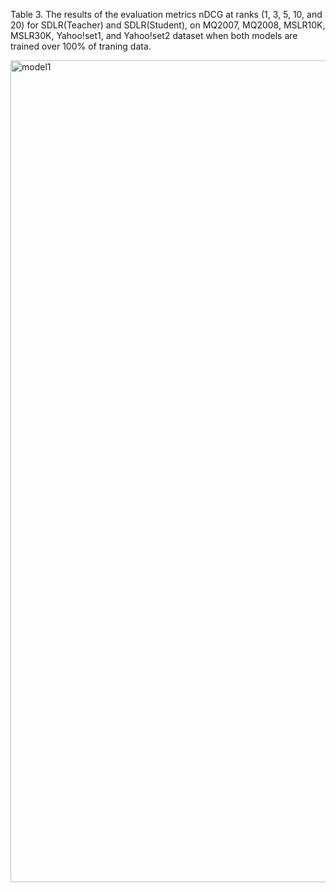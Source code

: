 Table 3. The results of the evaluation metrics nDCG at ranks (1, 3, 5, 10, and 20) for SDLR(Teacher) and SDLR(Student), on MQ2007, MQ2008, MSLR10K, MSLR30K, Yahoo!set1, and Yahoo!set2 dataset when both
models are trained over 100% of traning data.

<img width="1315" alt="model1" src="https://github.com/sanazkeshvari/Papers/assets/48029925/e03d7b2b-408a-4d77-ad68-100f931bddb8">
